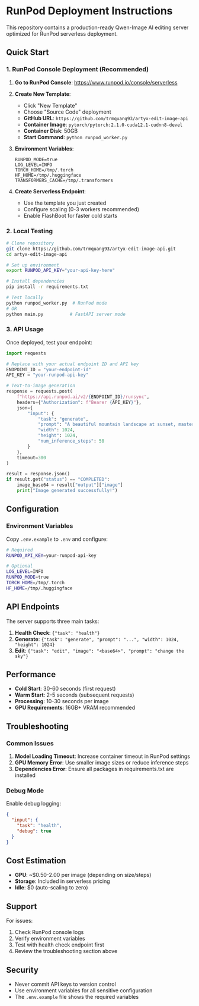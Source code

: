 # RunPod Deployment Instructions

This repository contains a production-ready Qwen-Image AI editing server optimized for RunPod serverless deployment.

## Quick Start

### 1. RunPod Console Deployment (Recommended)

1. **Go to RunPod Console**: https://www.runpod.io/console/serverless

2. **Create New Template**:
   - Click "New Template"
   - Choose "Source Code" deployment
   - **GitHub URL**: `https://github.com/trmquang93/artyx-edit-image-api`
   - **Container Image**: `pytorch/pytorch:2.1.0-cuda12.1-cudnn8-devel`
   - **Container Disk**: 50GB
   - **Start Command**: `python runpod_worker.py`

3. **Environment Variables**:
   ```
   RUNPOD_MODE=true
   LOG_LEVEL=INFO
   TORCH_HOME=/tmp/.torch
   HF_HOME=/tmp/.huggingface
   TRANSFORMERS_CACHE=/tmp/.transformers
   ```

4. **Create Serverless Endpoint**:
   - Use the template you just created
   - Configure scaling (0-3 workers recommended)
   - Enable FlashBoot for faster cold starts

### 2. Local Testing

```bash
# Clone repository
git clone https://github.com/trmquang93/artyx-edit-image-api.git
cd artyx-edit-image-api

# Set up environment
export RUNPOD_API_KEY="your-api-key-here"

# Install dependencies
pip install -r requirements.txt

# Test locally
python runpod_worker.py  # RunPod mode
# OR
python main.py          # FastAPI server mode
```

### 3. API Usage

Once deployed, test your endpoint:

```python
import requests

# Replace with your actual endpoint ID and API key
ENDPOINT_ID = "your-endpoint-id"
API_KEY = "your-runpod-api-key"

# Text-to-image generation
response = requests.post(
    f"https://api.runpod.ai/v2/{ENDPOINT_ID}/runsync",
    headers={"Authorization": f"Bearer {API_KEY}"},
    json={
        "input": {
            "task": "generate",
            "prompt": "A beautiful mountain landscape at sunset, masterpiece",
            "width": 1024,
            "height": 1024,
            "num_inference_steps": 50
        }
    },
    timeout=300
)

result = response.json()
if result.get("status") == "COMPLETED":
    image_base64 = result["output"]["image"]
    print("Image generated successfully!")
```

## Configuration

### Environment Variables

Copy `.env.example` to `.env` and configure:

```bash
# Required
RUNPOD_API_KEY=your-runpod-api-key

# Optional
LOG_LEVEL=INFO
RUNPOD_MODE=true
TORCH_HOME=/tmp/.torch
HF_HOME=/tmp/.huggingface
```

## API Endpoints

The server supports three main tasks:

1. **Health Check**: `{"task": "health"}`
2. **Generate**: `{"task": "generate", "prompt": "...", "width": 1024, "height": 1024}`
3. **Edit**: `{"task": "edit", "image": "<base64>", "prompt": "change the sky"}`

## Performance

- **Cold Start**: 30-60 seconds (first request)
- **Warm Start**: 2-5 seconds (subsequent requests)
- **Processing**: 10-30 seconds per image
- **GPU Requirements**: 16GB+ VRAM recommended

## Troubleshooting

### Common Issues

1. **Model Loading Timeout**: Increase container timeout in RunPod settings
2. **GPU Memory Error**: Use smaller image sizes or reduce inference steps
3. **Dependencies Error**: Ensure all packages in requirements.txt are installed

### Debug Mode

Enable debug logging:
```json
{
  "input": {
    "task": "health",
    "debug": true
  }
}
```

## Cost Estimation

- **GPU**: ~$0.50-2.00 per image (depending on size/steps)
- **Storage**: Included in serverless pricing
- **Idle**: $0 (auto-scaling to zero)

## Support

For issues:
1. Check RunPod console logs
2. Verify environment variables
3. Test with health check endpoint first
4. Review the troubleshooting section above

## Security

- Never commit API keys to version control
- Use environment variables for all sensitive configuration
- The `.env.example` file shows the required variables